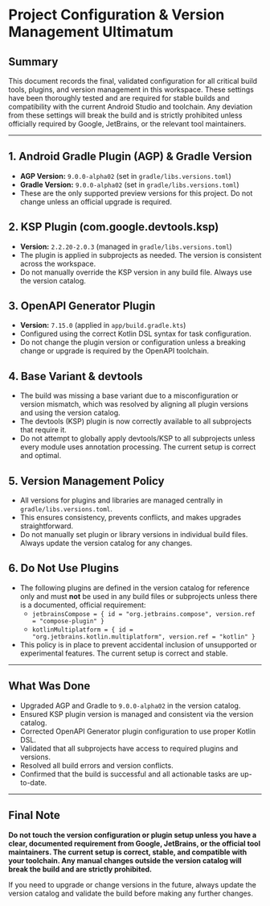 # Project Configuration & Version Management Ultimatum

## Summary

This document records the final, validated configuration for all critical build tools, plugins, and
version management in this workspace. These settings have been thoroughly tested and are required
for stable builds and compatibility with the current Android Studio and toolchain. Any deviation
from these settings will break the build and is strictly prohibited unless officially required by
Google, JetBrains, or the relevant tool maintainers.

---

## 1. Android Gradle Plugin (AGP) & Gradle Version

- **AGP Version:** `9.0.0-alpha02` (set in `gradle/libs.versions.toml`)
- **Gradle Version:** `9.0.0-alpha02` (set in `gradle/libs.versions.toml`)
- These are the only supported preview versions for this project. Do not change unless an official
  upgrade is required.

## 2. KSP Plugin (com.google.devtools.ksp)

- **Version:** `2.2.20-2.0.3` (managed in `gradle/libs.versions.toml`)
- The plugin is applied in subprojects as needed. The version is consistent across the workspace.
- Do not manually override the KSP version in any build file. Always use the version catalog.

## 3. OpenAPI Generator Plugin

- **Version:** `7.15.0` (applied in `app/build.gradle.kts`)
- Configured using the correct Kotlin DSL syntax for task configuration.
- Do not change the plugin version or configuration unless a breaking change or upgrade is required
  by the OpenAPI toolchain.

## 4. Base Variant & devtools

- The build was missing a base variant due to a misconfiguration or version mismatch, which was
  resolved by aligning all plugin versions and using the version catalog.
- The devtools (KSP) plugin is now correctly available to all subprojects that require it.
- Do not attempt to globally apply devtools/KSP to all subprojects unless every module uses
  annotation processing. The current setup is correct and optimal.

## 5. Version Management Policy

- All versions for plugins and libraries are managed centrally in `gradle/libs.versions.toml`.
- This ensures consistency, prevents conflicts, and makes upgrades straightforward.
- Do not manually set plugin or library versions in individual build files. Always update the
  version catalog for any changes.

## 6. Do Not Use Plugins

- The following plugins are defined in the version catalog for reference only and must **not** be
  used in any build files or subprojects unless there is a documented, official requirement:
    - `jetbrainsCompose = { id = "org.jetbrains.compose", version.ref = "compose-plugin" }`
    - `kotlinMultiplatform = { id = "org.jetbrains.kotlin.multiplatform", version.ref = "kotlin" }`
- This policy is in place to prevent accidental inclusion of unsupported or experimental features.
  The current setup is correct and stable.

---

## What Was Done

- Upgraded AGP and Gradle to `9.0.0-alpha02` in the version catalog.
- Ensured KSP plugin version is managed and consistent via the version catalog.
- Corrected OpenAPI Generator plugin configuration to use proper Kotlin DSL.
- Validated that all subprojects have access to required plugins and versions.
- Resolved all build errors and version conflicts.
- Confirmed that the build is successful and all actionable tasks are up-to-date.

---

## Final Note

**Do not touch the version configuration or plugin setup unless you have a clear, documented
requirement from Google, JetBrains, or the official tool maintainers. The current setup is correct,
stable, and compatible with your toolchain. Any manual changes outside the version catalog will
break the build and are strictly prohibited.**

If you need to upgrade or change versions in the future, always update the version catalog and
validate the build before making any further changes.
